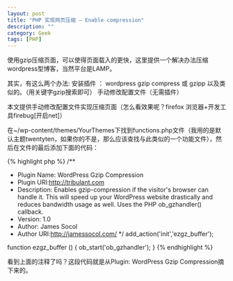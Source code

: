 ```yaml
---
layout: post
title: "PHP 实现网页压缩 — Enable compression"
description: ""
category: Geek
tags: [PHP]
---
```


使用gzip压缩页面，可以使得页面载入的更快，这里提供一个解决办法压缩wordpress型博客，当然平台是LAMP。

其实，有这么两个办法:
安装插件 ： wordpress gzip compress 或 gzipp 以及类似的。（用关键字gzip搜索即可） 手动修改配置文件（无需插件）

本文提供手动修改配置文件实现压缩页面（怎么看效果呢？firefox 浏览器+开发工具firebug[开启net]）

在~/wp-content/themes/YourThemes下找到functions.php文件（我用的是默认主题twentyten，如果你的不是，那么应该查找与此类似的一个功能文件），然后在文件的最后添加下面的代码：

{% highlight php %}
/**
* Plugin Name: WordPress Gzip Compression
* Plugin URI:http://tribulant.com
* Description: Enables gzip-compression if the visitor's browser can handle it. This will speed up your WordPress website drastically and reduces bandwidth usage as well. Uses the PHP ob_gzhandler() callback.
* Version: 1.0
* Author: James Socol
* Author URI:http://jamessocol.com/
*/
add_action('init','ezgz_buffer');

function ezgz_buffer ()
{
    ob_start('ob_gzhandler');
}
{% endhighlight %}

看到上面的注释了吗？这段代码就是从Plugin: WordPress Gzip Compression摘下来的。
